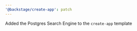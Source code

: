 ```yaml
---
'@backstage/create-app': patch
---
```


Added the Postgres Search Engine to the `create-app` template
